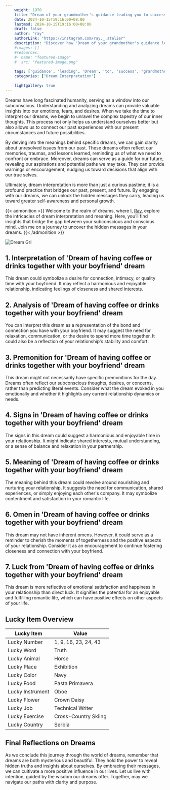 ```yaml
---
    weight: 1970
    title: "Dream of your grandmother's guidance leading you to success."  # Assuming 'title' column exists
    date: 2024-10-15T19:16:00+08:00
    lastmod: 2024-10-15T19:16:00+08:00
    draft: false
    author: "ray"
    authorLink: "https://instagram.com/ray._.atelier"
    description: "Discover how 'Dream of your grandmother's guidance leading you to success.' can interpret your future and uncover its significant meanings in your life."
    #images: []
    #resources:
    #- name: "featured-image"
    #  src: "featured-image.png"
    
    tags: ['guidance', 'leading', 'Dream', 'to', 'success', "grandmother's", 'you']
    categories: ["Dream Interpretation"]
    
    lightgallery: true
---
```

    
Dreams have long fascinated humanity, serving as a window into our subconscious. Understanding and analyzing dreams can provide valuable insights into our emotions, fears, and desires. When we take the time to interpret our dreams, we begin to unravel the complex tapestry of our inner thoughts. This process not only helps us understand ourselves better but also allows us to connect our past experiences with our present circumstances and future possibilities.

By delving into the meanings behind specific dreams, we can gain clarity about unresolved issues from our past. These dreams often reflect our memories, traumas, and lessons learned, reminding us of what we need to confront or embrace. Moreover, dreams can serve as a guide for our future, revealing our aspirations and potential paths we may take. They can provide warnings or encouragement, nudging us toward decisions that align with our true selves.

Ultimately, dream interpretation is more than just a curious pastime; it is a profound practice that bridges our past, present, and future. By engaging with our dreams, we can unlock the hidden messages they carry, leading us toward greater self-awareness and personal growth.

{{< admonition >}}
Welcome to the realm of dreams, where I, [Ray](https://instagram.com/ray._.atelier), explore the intricacies of dream interpretation and meaning. Here, you’ll find insights that bridge the gap between your subconscious and conscious mind. Join me on a journey to uncover the hidden messages in your dreams.
{{< /admonition >}}

![Dream Grl](https://cdn.pixabay.com/photo/2017/11/02/03/35/gothic-2910057_1280.jpg "Dream Grl")

## 1. Interpretation of 'Dream of having coffee or drinks together with your boyfriend' dream
 This dream could symbolize a desire for connection, intimacy, or quality time with your boyfriend. It may reflect a harmonious and enjoyable relationship, indicating feelings of closeness and shared interests.

## 2. Analysis of 'Dream of having coffee or drinks together with your boyfriend' dream
 You can interpret this dream as a representation of the bond and connection you have with your boyfriend. It may suggest the need for relaxation, communication, or the desire to spend more time together. It could also be a reflection of your relationship's stability and comfort.

## 3. Premonition for 'Dream of having coffee or drinks together with your boyfriend' dream
 This dream might not necessarily have specific premonitions for the day. Dreams often reflect our subconscious thoughts, desires, or concerns, rather than predicting literal events. Consider what the dream evoked in you emotionally and whether it highlights any current relationship dynamics or needs.

## 4. Signs in 'Dream of having coffee or drinks together with your boyfriend' dream
 The signs in this dream could suggest a harmonious and enjoyable time in your relationship. It might indicate shared interests, mutual understanding, or a sense of balance and relaxation in your partnership.

## 5. Meaning of 'Dream of having coffee or drinks together with your boyfriend' dream
 The meaning behind this dream could revolve around nourishing and nurturing your relationship. It suggests the need for communication, shared experiences, or simply enjoying each other's company. It may symbolize contentment and satisfaction in your romantic life.

## 6. Omen in 'Dream of having coffee or drinks together with your boyfriend' dream
 This dream may not have inherent omens. However, it could serve as a reminder to cherish the moments of togetherness and the positive aspects of your relationship. Consider it as an encouragement to continue fostering closeness and connection with your boyfriend.

## 7. Luck from 'Dream of having coffee or drinks together with your boyfriend' dream
 This dream is more reflective of emotional satisfaction and happiness in your relationship than direct luck. It signifies the potential for an enjoyable and fulfilling romantic life, which can have positive effects on other aspects of your life.

## Lucky Item Overview
| Lucky Item          | Value              |
|---------------|--------------------|
| Lucky Number        | 1, 9, 16, 23, 24, 43  |
| Lucky Word          | Truth |
| Lucky Animal        | Horse |
| Lucky Place         | Exhibition     |
| Lucky Color         | Navy     |
| Lucky Food          | Pasta Primavera      |
| Lucky Instrument    | Oboe |
| Lucky Flower        | Crown Daisy    |
| Lucky Job           | Technical Writer       |
| Lucky Exercise      | Cross-Country Skiing  |
| Lucky Country       | Serbia    |


##  Final Reflections on Dreams

As we conclude this journey through the world of dreams, remember that dreams are both mysterious and beautiful. They hold the power to reveal hidden truths and insights about ourselves. By embracing their messages, we can cultivate a more positive influence in our lives. Let us live with intention, guided by the wisdom our dreams offer. Together, may we navigate our paths with clarity and purpose.
